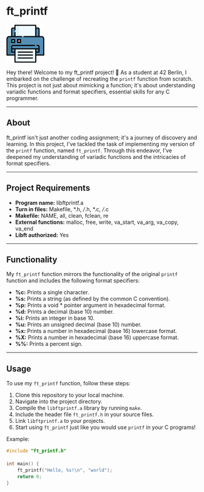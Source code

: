 # ft_printf

<img src="png/printf.png" alt="ft_printf Logo" width="100" height="100">

Hey there! Welcome to my ft_printf project! 🚀 As a student at 42 Berlin, I embarked on the challenge of recreating the `printf` function from scratch. This project is not just about mimicking a function; it's about understanding variadic functions and format specifiers, essential skills for any C programmer.

---

## About
ft_printf isn't just another coding assignment; it's a journey of discovery and learning. In this project, I've tackled the task of implementing my version of the `printf` function, named `ft_printf`. Through this endeavor, I've deepened my understanding of variadic functions and the intricacies of format specifiers.

---

## Project Requirements
- **Program name:** libftprintf.a
- **Turn in files:** Makefile, *.h, */*.h, *.c, */*.c
- **Makefile:** NAME, all, clean, fclean, re
- **External functions:** malloc, free, write, va_start, va_arg, va_copy, va_end
- **Libft authorized:** Yes

---

## Functionality
My `ft_printf` function mirrors the functionality of the original `printf` function and includes the following format specifiers:
- **%c:** Prints a single character.
- **%s:** Prints a string (as defined by the common C convention).
- **%p:** Prints a void * pointer argument in hexadecimal format.
- **%d:** Prints a decimal (base 10) number.
- **%i:** Prints an integer in base 10.
- **%u:** Prints an unsigned decimal (base 10) number.
- **%x:** Prints a number in hexadecimal (base 16) lowercase format.
- **%X:** Prints a number in hexadecimal (base 16) uppercase format.
- **%%:** Prints a percent sign.

---

## Usage
To use my `ft_printf` function, follow these steps:
1. Clone this repository to your local machine.
2. Navigate into the project directory.
3. Compile the `libftprintf.a` library by running `make`.
4. Include the header file `ft_printf.h` in your source files.
5. Link `libftprintf.a` to your projects.
6. Start using `ft_printf` just like you would use `printf` in your C programs!

Example:
```c
#include "ft_printf.h"

int main() {
    ft_printf("Hello, %s!\n", "world");
    return 0;
}
